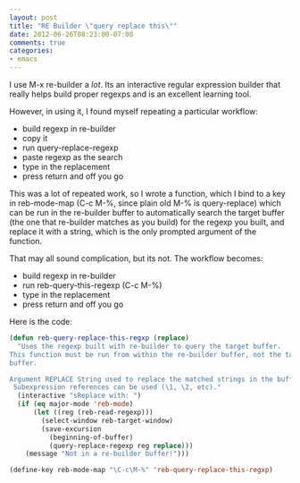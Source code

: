 ```yaml
---
layout: post
title: "RE Builder \"query replace this\""
date: 2012-06-26T08:23:00-07:00
comments: true
categories:
- emacs
---
```

I use M-x re-builder a *lot*. Its an interactive regular expression builder that really helps build proper regexps and is an excellent learning tool.
<!--more-->
However, in using it, I found myself repeating a particular workflow:
- build regexp in re-builder
- copy it
- run query-replace-regexp
- paste regexp as the search
- type in the replacement
- press return and off you go

This was a lot of repeated work, so I wrote a function, which I bind to a key in reb-mode-map (C-c M-%, since plain old M-% is query-replace) which can be run in the re-builder buffer to automatically search the target buffer (the one that re-builder matches as you build) for the regexp you built, and replace it with a string, which is the only prompted argument of the function.

That may all sound complication, but its not. The workflow becomes:
- build regexp in re-builder
- run reb-query-this-regexp (C-c M-%)
- type in the replacement
- press return and off you go

Here is the code:

```cl
(defun reb-query-replace-this-regxp (replace)
  "Uses the regexp built with re-builder to query the target buffer.
This function must be run from within the re-builder buffer, not the target
buffer.

Argument REPLACE String used to replace the matched strings in the buffer.
 Subexpression references can be used (\1, \2, etc)."
  (interactive "sReplace with: ")
  (if (eq major-mode 'reb-mode)
      (let ((reg (reb-read-regexp)))
        (select-window reb-target-window)
        (save-excursion
          (beginning-of-buffer)
          (query-replace-regexp reg replace)))
    (message "Not in a re-builder buffer!")))

(define-key reb-mode-map "\C-c\M-%" 'reb-query-replace-this-regxp)
```
